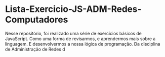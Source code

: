 # Lista-Exercicio-JS-ADM-Redes-Computadores
Nesse repositório, foi realizado uma série de exercícios básicos de JavaScript. Como uma forma de revisarmos, e aprendermos mais sobre a linguagem. E desenvolvermos a nossa lógica de programação. Da disciplina de Administração de Redes d
